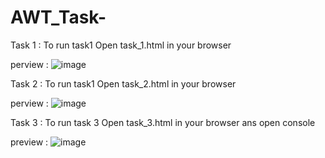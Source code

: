 # AWT_Task-

Task 1 : To run task1 Open task_1.html in your browser 

perview :
![image](https://github.com/Yagnikl/AWT_Task-/assets/110081840/bab1e9a0-a66f-48b4-b042-2c438190e7c6)

Task 2 : To run task1 Open task_2.html in your browser 

perview :
![image](https://github.com/Yagnikl/AWT_Task-/assets/110081840/9c8817c2-27c2-40a3-8765-032a61f6543f)

Task 3 : To run task 3 Open task_3.html in your browser ans open console

preview : 
![image](https://github.com/Yagnikl/AWT_Task-/assets/110081840/002511df-32ef-4726-9c64-fc9388c3dc26)


